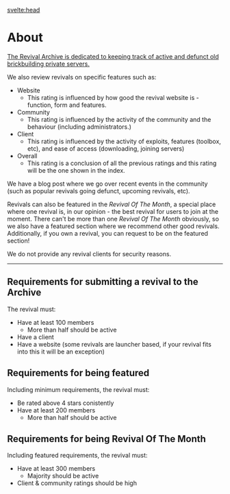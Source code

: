 <svelte:head>

<meta name="description" content="Blog posts and reviews about revivals" />
<title>About • Revival Archive</title>
</svelte:head>

# About

<div in:fade|global class="content">
<ins>The Revival Archive is dedicated to keeping track of active and defunct old brickbuilding private servers.</ins>

We also review revivals on specific features such as:

- Website
  - This rating is influenced by how good the revival website is - function, form and features.
- Community
  - This rating is influenced by the activity of the community and the behaviour (including administrators.)
- Client
  - This rating is influenced by the activity of exploits, features (toolbox, etc), and ease of access (downloading, joining servers)
- Overall
  - This rating is a conclusion of all the previous ratings and this rating will be the one shown in the index.

We have a blog post where we go over recent events in the community (such as popular revivals going defunct, upcoming revivals, etc).

Revivals can also be featured in the _Revival Of The Month_, a special place where one revival is, in our opinion - the best revival for users to join at the moment.
There can't be more than one _Revival Of The Month_ obviously, so we also have a featured section where we recommend other good revivals. Additionally, if you own a revival, you can request to be on the featured section!

We do not provide any revival clients for security reasons.

---

## Requirements for submitting a revival to the Archive

The revival must:

- Have at least 100 members
  - More than half should be active
- Have a client
- Have a website (some revivals are launcher based, if your revival fits into this it will be an exception)

## Requirements for being featured

Including minimum requirements, the revival must:

- Be rated above 4 stars conistently
- Have at least 200 members
  - More than half should be active

## Requirements for being Revival Of The Month

Including featured requirements, the revival must:

- Have at least 300 members
  - Majority should be active
- Client & community ratings should be high

</div>
